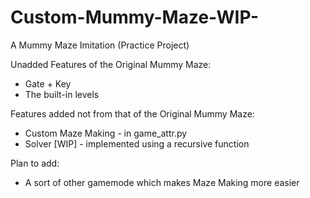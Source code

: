# Custom-Mummy-Maze-WIP-
A Mummy Maze Imitation (Practice Project)

Unadded Features of the Original Mummy Maze:
- Gate + Key
- The built-in levels
  
Features added not from that of the Original Mummy Maze:
- Custom Maze Making - in game_attr.py
- Solver [WIP] - implemented using a recursive function
  
Plan to add:
- A sort of other gamemode which makes Maze Making more easier
